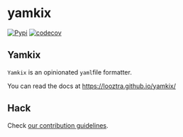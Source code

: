 # yamkix

[![Pypi](https://img.shields.io/pypi/v/yamkix.svg)](https://pypi.python.org/pypi/yamkix)
[![codecov](https://codecov.io/github/looztra/yamkix/graph/badge.svg?token=GRN3Z5B0NP)](https://codecov.io/github/looztra/yamkix)

## Yamkix

`Yamkix` is an opinionated `yaml`file formatter.

You can read the docs at <https://looztra.github.io/yamkix/>

## Hack

Check [our contribution guidelines](https://looztra.github.io/yamkix/contributing).
